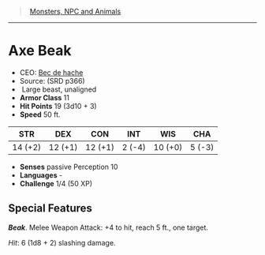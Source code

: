 ﻿---
!MonsterVO
Type: beast
Size: Large
Alignment: unaligned
ArmorClass: 11
HitPoints: 19 (3d10 + 3)
Speed: 50 ft.
Strength: 14 (+2)
Dexterity: 12 (+1)
Constitution: 12 (+1)
Intelligence: ' 2 (-4)'
Wisdom: 10 (+0)
Charisma: ' 5 (-3)'
Senses: passive Perception 10
Languages: '-'
Challenge: 1/4 (50 XP)
Id: monsters_vo.md#axe-beak
ParentLink: monsters_vo.md#monsters-npc-and-animals
Name: Axe Beak
ParentName: Monsters, NPC and Animals
NameLevel: 1
AltName: '[Bec de hache](hd_monsters_bec_de_hache.md)'
Source: (SRD p366)
---
> [Monsters, NPC and Animals](srd_monsters.md)

---

# Axe Beak

- CEO: [Bec de hache](hd_monsters_bec_de_hache.md)
- Source: (SRD p366)
-  Large beast, unaligned
- **Armor Class** 11
- **Hit Points** 19 (3d10 + 3)
- **Speed** 50 ft.

|STR|DEX|CON|INT|WIS|CHA|
|---|---|---|---|---|---|
|14 (+2)|12 (+1)|12 (+1)| 2 (-4)|10 (+0)| 5 (-3)|

- **Senses** passive Perception 10
- **Languages** -
- **Challenge** 1/4 (50 XP)

## Special Features

**_Beak_**. Melee Weapon Attack: +4 to hit, reach 5 ft., one target.

_Hit_: 6 (1d8 + 2) slashing damage.


